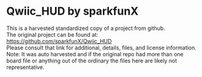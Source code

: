 
# Qwiic_HUD by sparkfunX  
This is a harvested standardized copy of a project from github.  
The original project can be found at:  
https://github.com/sparkfunX/Qwiic_HUD  
Please consult that link for additional, details, files, and license information.  
Note: It was auto harvested and if the original repo had more than one board file or anything out of the ordinary the files here are likely not representative.  
    